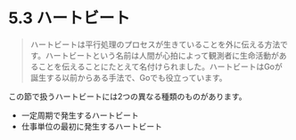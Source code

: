 # 5.3 ハートビート

> ハートビートは平行処理のプロセスが生きていることを外に伝える方法です。ハートビートという名前は人間が心拍によって観測者に生命活動があることを伝えることにたとえて名付けられました。ハートビートはGoが誕生する以前からある手法で、Goでも役立っています。

この節で扱うハートビートには2つの異なる種類のものがあります。

* 一定周期で発生するハートビート
* 仕事単位の最初に発生するハートビート